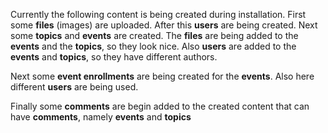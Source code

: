 Currently the following content is being created during installation. First some **files** (images) are uploaded. After this **users** are being created. Next some **topics** and **events** are created. The **files** are being added to the **events** and the **topics**, so they look nice. Also **users** are added to the **events** and **topics**, so they have different authors.

Next some **event enrollments** are being created for the **events**. Also here different **users** are being used.

Finally some **comments** are begin added to the created content that can have **comments**, namely **events** and **topics**